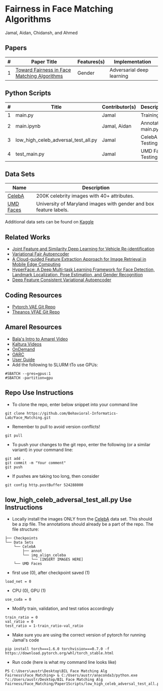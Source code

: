 # Fairness in Face Matching Algorithms
Jamal, Aidan, Chidansh, and Ahmed

## Papers
| # 	| Paper Title                                 	| Features(s) 	| Implementation            	|
|---	|---------------------------------------------	|----------------	|---------------------------	|
| 1 	| [Toward Fairness in Face Matching Algorithms](https://wp.comminfo.rutgers.edu/vsingh/wp-content/uploads/sites/110/2019/09/Workshop_paper_CameraReady.pdf) 	| Gender         	| Adversarial deep learning 	|

## Python Scripts
| # 	| Title                               	| Contributor(s) 	| Description       	|
|---	|-------------------------------------	|----------------	|-------------------	|
| 1 	| main.py                             	| Jamal          	| Training          	|
| 2 	| main.ipynb                          	| Jamal, Aidan   	| Annotated main.py 	|
| 3 	| low_high_celeb_adversal_test_all.py 	| Jamal          	| CelebA Testing    	|
| 4 	| test_main.py                        	| Jamal          	| UMD Faces Testing 	|

## Data Sets
| Name      	| Description                                                  	|
|-----------	|--------------------------------------------------------------	|
| [CelebA](http://mmlab.ie.cuhk.edu.hk/projects/CelebA.html)    	| 200K celebrity images with 40+ attributes.                   	|
| [UMD Faces](https://www.umdfaces.io/) 	| University of Maryland images with gender and box feature labels. 	|

Additional data sets can be found on [Kaggle](https://www.kaggle.com/c/deepfake-detection-challenge/discussion/121594)

## Related Works
- [Joint Feature and Similarity Deep Learning for Vehicle Re-identification](https://ieeexplore.ieee.org/stamp/stamp.jsp?arnumber=8424333)
- [Variational Fair Autoencoder](https://github.com/dendisuhubdy/vfae/blob/master/vfae.py)
- [A Cloud-guided Feature Extraction Approach for Image Retrieval in Mobile Edge Computing](https://ieeexplore.ieee.org/document/8851250)
- [HyperFace: A Deep Multi-task Learning Framework for Face Detection, Landmark Localization, Pose Estimation, and Gender Recognition](https://mail.google.com/mail/u/1/#search/jka59%40scarletmail.rutgers.edu/FMfcgxwKjKqxQGstpSCQttXlsGMFDfDx?projector=1&messagePartId=0.1)
- [Deep Feature Consistent Variational Autoencoder](https://houxianxu.github.io/assets/project/dfcvae)

## Coding Resources
- [Pytorch VAE Git Repo](https://github.com/AntixK/PyTorch-VAE)
- [Theanos VFAE Git Repo](https://github.com/NCTUMLlab/Huang-Ching-Wei/tree/master/Model)

## Amarel Resources
- [Bala's Intro to Amarel Video](https://ru-stream.rutgers.edu/media/Intro+to+the+Amarel+Cluster+-+OARC+Workshop/1_2xsi7647)
- [Kaltura Videos](https://rutgers.mediaspace.kaltura.com/channel/OARC-Weekly-Open-Workshop/171647611)
- [OnDemand](https://ondemand.hpc.rutgers.edu/pun/sys/dashboard)
- [OARC](https://oarc.rutgers.edu/resources/amarel/)
- [User Guide](https://sites.google.com/view/cluster-user-guide/amarel)
- Add the following to SLURM tTo use GPUs:
```
#SBATCH --gres=gpus:1
#SBATCH -partition=gpu
```

## Repo Use Instructions
- To clone the repo, enter below snippet into your command line 
```
git clone https://github.com/Behavioral-Informatics-Lab/Face_Matching.git
```
- Remember to pull to avoid version conflicts!
```
git pull
```
- To push your changes to the git repo, enter the following (or a similar variant) in your command line:
```
git add .
git commit -m "Your comment"
git push
```
- If pushes are taking too long, then consider 
```
git config http.postBuffer 524288000
```
## low_high_celeb_adversal_test_all.py Use Instructions
- Locally install the images ONLY from the [CelebA](http://mmlab.ie.cuhk.edu.hk/projects/CelebA.html) data set. This should be a zip file. The annotations should already be a part of the repo. The file structure:

```
├── Checkpoints
└── Data Sets
    └── CelebA
        ├── annot
        └── img_align_celeba
            └── [INSERT IMAGES HERE]
    └── UMD Faces
```
- first use (0), after checkpoint saved (1)
```
load_net = 0 
```
- CPU (0), GPU (1)
```
use_cuda = 0 
```
- Modify train, validation, and test ratios accordingly
```
train_ratio = 0
val_ratio = 0
test_ratio = 1-train_ratio-val_ratio
```
- Make sure you are using the correct version of pytorch for running Jamal's code
```
pip install torch===1.6.0 torchvision===0.7.0 -f https://download.pytorch.org/whl/torch_stable.html 
```
- Run code (here is what my command line looks like)
```
PS C:\Users\austr\Desktop\BIL Face Matching Alg Fairness\Face_Matching> & C:/Users/austr/anaconda3/python.exe "c:/Users/austr/Desktop/BIL Face Matching Alg Fairness/Face_Matching/Paper1Scripts/low_high_celeb_adversal_test_all.py"
```
